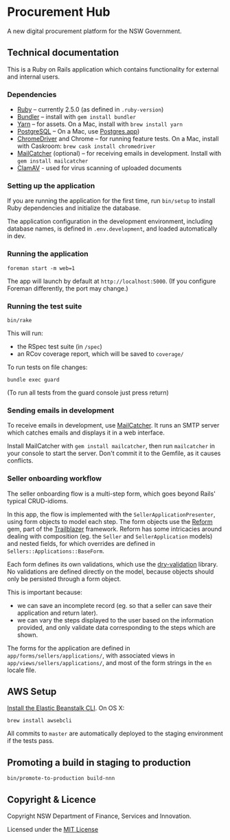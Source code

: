 # Procurement Hub

A new digital procurement platform for the NSW Government.

## Technical documentation

This is a Ruby on Rails application which contains functionality for external
and internal users.

### Dependencies

- [Ruby](https://www.ruby-lang.org/) – currently 2.5.0 (as defined in `.ruby-version`)
- [Bundler](https://bundler.io/) – install with `gem install bundler`
- [Yarn](https://yarnpkg.com/) – for assets. On a Mac, install with `brew install yarn`
- [PostgreSQL](https://www.postgresql.org/) – On a Mac, use [Postgres.app](https://postgresapp.com))
- [ChromeDriver](http://chromedriver.chromium.org/) and Chrome – for running feature tests. On a Mac, install with
Caskroom: `brew cask install chromedriver`
- [MailCatcher](https://mailcatcher.me/) (optional) – for receiving emails in development. Install with
`gem install mailcatcher`
- [ClamAV](https://www.clamav.net/) - used for virus scanning of uploaded documents

### Setting up the application

If you are running the application for the first time, run `bin/setup` to
install Ruby dependencies and initialize the database.

The application configuration in the development environment, including database
names, is defined in `.env.development`, and loaded automatically in dev.

### Running the application

`foreman start -m web=1`

The app will launch by default at `http://localhost:5000`. (If you configure
Foreman differently, the port may change.)

### Running the test suite

`bin/rake`

This will run:

- the RSpec test suite (in `/spec`)
- an RCov coverage report, which will be saved to `coverage/`

To run tests on file changes:
```
bundle exec guard
```
(To run all tests from the guard console just press return)

### Sending emails in development

To receive emails in development, use [MailCatcher](https://mailcatcher.me). It
runs an SMTP server which catches emails and displays it in a web interface.

Install MailCatcher with `gem install mailcatcher`, then run `mailcatcher` in
your console to start the server. Don't commit it to the Gemfile, as it causes
conflicts.

### Seller onboarding workflow

The seller onboarding flow is a multi-step form, which goes beyond Rails'
typical CRUD-idioms.

In this app, the flow is implemented with the `SellerApplicationPresenter`,
using form objects to model each step. The form objects use the
[Reform](http://trailblazer.to/gems/reform/) gem, part of the
[Trailblazer](http://trailblazer.to) framework. Reform has some intricacies
around dealing with composition (eg. the `Seller` and `SellerApplication`
models) and nested fields, for which overrides are defined in
`Sellers::Applications::BaseForm`.

Each form defines its own validations, which use the
[dry-validation](http://dry-rb.org/gems/dry-validation/) library. No validations
are defined directly on the model, because objects should only be persisted
through a form object.

This is important because:
- we can save an incomplete record (eg. so that a seller can save their
  application and return later).
- we can vary the steps displayed to the user based on the information provided,
  and only validate data corresponding to the steps which are shown.

The forms for the application are defined in `app/forms/sellers/applications/`,
with associated views in `app/views/sellers/applications/`, and most of the form
strings in the `en` locale file.

## AWS Setup

[Install the Elastic Beanstalk CLI](https://docs.aws.amazon.com/elasticbeanstalk/latest/dg/eb-cli3-install.html).
On OS X:
```
brew install awsebcli
```

All commits to `master` are automatically deployed to the staging environment if
the tests pass.

## Promoting a build in staging to production

```
bin/promote-to-production build-nnn
```
## Copyright & Licence

Copyright NSW Department of Finance, Services and Innovation.

Licensed under the [MIT License](LICENCE.md)
